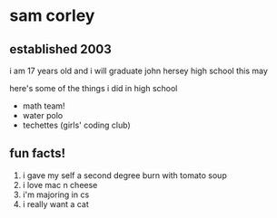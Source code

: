 # sam corley 
## established 2003

i am 17 years old and i will graduate john hersey high school this may 

here's some of the things i did in high school
- math team! 
- water polo
- techettes (girls' coding club)

## fun facts!

1. i gave my self a second degree burn with tomato soup
2. i love mac n cheese 
3. i'm majoring in cs
4. i really want a cat

